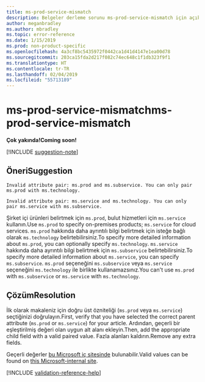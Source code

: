 ```yaml
---
title: ms-prod-service-mismatch
description: Belgeler derleme sorunu ms-prod-service-mismatch için açıklama ve çözüm
author: meganbradley
ms.author: mbradley
ms.topic: error-reference
ms.date: 1/15/2019
ms.prod: non-product-specific
ms.openlocfilehash: 4a3cf8bc5435972f0442ca1d41d4147e1ea00d78
ms.sourcegitcommit: 203ca15fda2d217f082c74ec648c1f1db323f9f1
ms.translationtype: HT
ms.contentlocale: tr-TR
ms.lasthandoff: 02/04/2019
ms.locfileid: "55713189"
---
```

# <a name="ms-prod-service-mismatch"></a><span data-ttu-id="61be9-103">ms-prod-service-mismatch</span><span class="sxs-lookup"><span data-stu-id="61be9-103">ms-prod-service-mismatch</span></span>

<span data-ttu-id="61be9-104">**Çok yakında!**</span><span class="sxs-lookup"><span data-stu-id="61be9-104">**Coming soon!**</span></span>

[!INCLUDE [suggestion-note](includes/suggestion-note.md)]

## <a name="suggestion"></a><span data-ttu-id="61be9-105">Öneri</span><span class="sxs-lookup"><span data-stu-id="61be9-105">Suggestion</span></span>

`Invalid attribute pair: ms.prod and ms.subservice. You can only pair ms.prod with ms.technology.`

`Invalid attribute pair: ms.service and ms.technology. You can only pair ms.service with ms.subservice.`

<span data-ttu-id="61be9-106">Şirket içi ürünleri belirtmek için `ms.prod`, bulut hizmetleri için `ms.service` kullanın.</span><span class="sxs-lookup"><span data-stu-id="61be9-106">Use `ms.prod` to specify on-premises products; `ms.service` for cloud services.</span></span> <span data-ttu-id="61be9-107">`ms.prod` hakkında daha ayrıntılı bilgi belirtmek için isteğe bağlı olarak `ms.technology` belirtebilirsiniz.</span><span class="sxs-lookup"><span data-stu-id="61be9-107">To specify more detailed information about `ms.prod`, you can optionally specify `ms.technology`.</span></span> <span data-ttu-id="61be9-108">`ms.service` hakkında daha ayrıntılı bilgi belirtmek için `ms.subservice` belirtebilirsiniz.</span><span class="sxs-lookup"><span data-stu-id="61be9-108">To specify more detailed information about `ms.service`, you can specify `ms.subservice`.</span></span> <span data-ttu-id="61be9-109">`ms.prod` seçeneğini `ms.subservice` veya `ms.service` seçeneğini `ms.technology` ile birlikte kullanamazsınız.</span><span class="sxs-lookup"><span data-stu-id="61be9-109">You can't use `ms.prod` with `ms.subservice` or `ms.service` with `ms.technology`.</span></span>

## <a name="resolution"></a><span data-ttu-id="61be9-110">Çözüm</span><span class="sxs-lookup"><span data-stu-id="61be9-110">Resolution</span></span>

<span data-ttu-id="61be9-111">İlk olarak makaleniz için doğru üst özniteliği (`ms.prod` veya `ms.service`) seçtiğinizi doğrulayın.</span><span class="sxs-lookup"><span data-stu-id="61be9-111">First, verify that you have selected the correct parent attribute (`ms.prod` or `ms.service`) for your article.</span></span> <span data-ttu-id="61be9-112">Ardından, geçerli bir eşleştirilmiş değeri olan uygun alt alanı ekleyin.</span><span class="sxs-lookup"><span data-stu-id="61be9-112">Then, add the appropriate child field with a valid paired value.</span></span> <span data-ttu-id="61be9-113">Fazla alanları kaldırın.</span><span class="sxs-lookup"><span data-stu-id="61be9-113">Remove any extra fields.</span></span>

<span data-ttu-id="61be9-114">Geçerli değerler [bu Microsoft iç sitesinde](https://docsmetadatatool.azurewebsites.net/whitelists) bulunabilir.</span><span class="sxs-lookup"><span data-stu-id="61be9-114">Valid values can be found on [this Microsoft-internal site](https://docsmetadatatool.azurewebsites.net/whitelists).</span></span>

<!--make sure to add this file to your includes folder and verify the path-->
[!INCLUDE [validation-reference-help](includes/validation-reference-help.md)]
